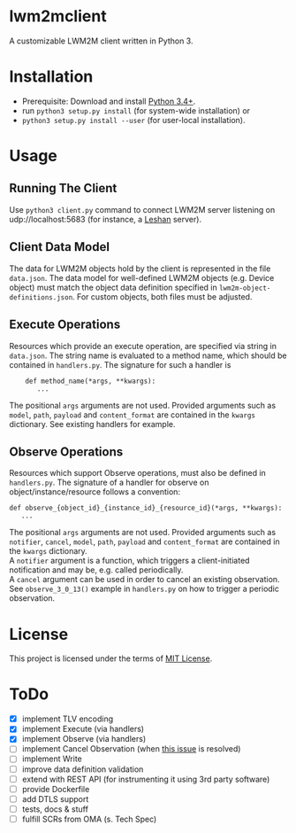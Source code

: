 
# lwm2mclient

A customizable LWM2M client written in Python 3.

# Installation

* Prerequisite: Download and install [Python 3.4+](https://www.python.org/downloads/).
* run ``python3 setup.py install`` (for system-wide installation) or
* ``python3 setup.py install --user`` (for user-local installation).

# Usage

## Running The Client

Use ``python3 client.py`` command to connect LWM2M server listening on udp://localhost:5683 
(for instance, a [Leshan](http://www.eclipse.org/leshan/) server).

## Client Data Model

The data for LWM2M objects hold by the client is represented in the file ``data.json``. The data model
for well-defined LWM2M objects (e.g. Device object) must match the object data definition
specified in ``lwm2m-object-definitions.json``. For custom objects, both files must be adjusted.

## Execute Operations

Resources which provide an execute operation, are specified via string in ``data.json``. The
string name is evaluated to a method name, which should be contained in ``handlers.py``.
The signature for such a handler is  
  
  ```
      def method_name(*args, **kwargs):
         ...
  ```
  
The positional ``args`` arguments are not used. Provided arguments such as ``model``, ``path``, 
``payload`` and ``content_format`` are contained in the ``kwargs`` dictionary. See existing
handlers for example.

## Observe Operations

Resources which support Observe operations, must also be defined in ``handlers.py``. 
The signature of a handler for observe on object/instance/resource follows a convention:  

```
def observe_{object_id}_{instance_id}_{resource_id}(*args, **kwargs):
   ...
```
  
The positional ``args`` arguments are not used. Provided arguments such as ``notifier``, ``cancel``, 
``model``, ``path``,  ``payload`` and ``content_format`` are contained in the ``kwargs`` dictionary.  
A ``notifier`` argument is a function, which triggers a client-initiated notification and may be, e.g. called
periodically.  
A ``cancel`` argument can be used in order to cancel an existing observation.
See ``observe_3_0_13()`` example in ``handlers.py`` on how to trigger a periodic observation.  

# License

This project is licensed under the terms of [MIT License](LICENSE).

# ToDo

* [x] implement TLV encoding
* [x] implement Execute (via handlers)
* [x] implement Observe (via handlers)
* [ ] implement Cancel Observation (when [this issue](https://github.com/chrysn/aiocoap/issues/30) is resolved)
* [ ] implement Write 
* [ ] improve data definition validation
* [ ] extend with REST API (for instrumenting it using 3rd party software)
* [ ] provide Dockerfile
* [ ] add DTLS support
* [ ] tests, docs & stuff
* [ ] fulfill SCRs from OMA (s. Tech Spec)
